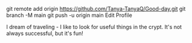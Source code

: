 git remote add origin https://github.com/Tanya-TanyaQ/Good-day.git
git branch -M main
git push -u origin main
Edit Profile

I dream of traveling - I like to look for useful things in the crypt. It's not always successful, but it's fun!
